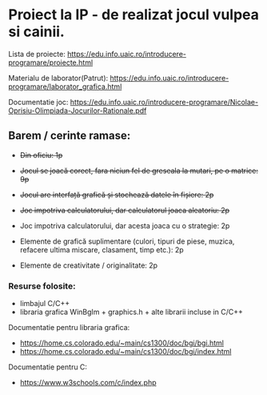 # Proiect la IP - de realizat jocul vulpea si cainii.

Lista de proiecte: https://edu.info.uaic.ro/introducere-programare/proiecte.html

Materialu de laborator(Patrut): https://edu.info.uaic.ro/introducere-programare/laborator_grafica.html

Documentatie joc: https://edu.info.uaic.ro/introducere-programare/Nicolae-Oprisiu-Olimpiada-Jocurilor-Rationale.pdf

## Barem / cerinte ramase:
- ~~Din oficiu: 1p~~

- ~~Jocul se joacă corect, fara niciun fel de greseala la mutari, pe o matrice: 9p~~

- ~~Jocul are interfață grafică și stochează datele în fișiere: 2p~~

- ~~Joc impotriva calculatorului, dar calculatorul joaca aleatoriu: 2p~~
- Joc impotriva calculatorului, dar acesta joaca cu o strategie: 2p
- Elemente de grafică suplimentare (culori, tipuri de piese, muzica, refacere ultima miscare, clasament, timp etc.): 2p
- Elemente de creativitate / originalitate: 2p

### Resurse folosite:
- limbajul C/C++
- libraria grafica WinBgIm + graphics.h + alte librarii incluse in C/C++

Documentatie pentru libraria grafica: 
- https://home.cs.colorado.edu/~main/cs1300/doc/bgi/bgi.html
- https://home.cs.colorado.edu/~main/cs1300/doc/bgi/index.html

Documentatie pentru C:
- https://www.w3schools.com/c/index.php

